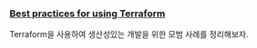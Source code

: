 ### [Best practices for using Terraform](https://cloud.google.com/docs/terraform/best-practices-for-terraform)
Terraform을 사용하여 생산성있는 개발을 위한 모범 사례를 정리해보자.